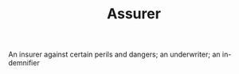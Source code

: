 ---
title: Assurer
letter: A
permalink: "/definitions/assurer.html"
body: An insurer against certain perils and dangers; an underwriter; an in-demnifier
published_at: '2018-07-07'
source: Black's Law Dictionary
layout: post
---